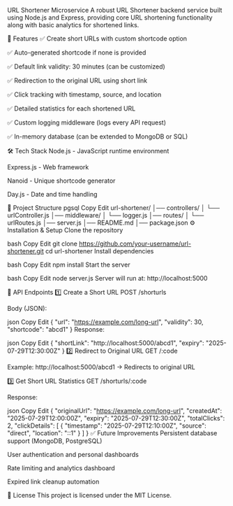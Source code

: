 URL Shortener Microservice
A robust URL Shortener backend service built using Node.js and Express, providing core URL shortening functionality along with basic analytics for shortened links.

🚀 Features
✅ Create short URLs with custom shortcode option

✅ Auto-generated shortcode if none is provided

✅ Default link validity: 30 minutes (can be customized)

✅ Redirection to the original URL using short link

✅ Click tracking with timestamp, source, and location

✅ Detailed statistics for each shortened URL

✅ Custom logging middleware (logs every API request)

✅ In-memory database (can be extended to MongoDB or SQL)

🛠️ Tech Stack
Node.js - JavaScript runtime environment

Express.js - Web framework

Nanoid - Unique shortcode generator

Day.js - Date and time handling

📂 Project Structure
pgsql
Copy
Edit
url-shortener/
│── controllers/
│    └── urlController.js
│── middleware/
│    └── logger.js
│── routes/
│    └── urlRoutes.js
│── server.js
│── README.md
│── package.json
⚙️ Installation & Setup
Clone the repository

bash
Copy
Edit
git clone https://github.com/your-username/url-shortener.git
cd url-shortener
Install dependencies

bash
Copy
Edit
npm install
Start the server

bash
Copy
Edit
node server.js
Server will run at: http://localhost:5000

📌 API Endpoints
1️⃣ Create a Short URL
POST /shorturls

Body (JSON):

json
Copy
Edit
{
  "url": "https://example.com/long-url",
  "validity": 30,
  "shortcode": "abcd1"
}
Response:

json
Copy
Edit
{
  "shortLink": "http://localhost:5000/abcd1",
  "expiry": "2025-07-29T12:30:00Z"
}
2️⃣ Redirect to Original URL
GET /:code

Example: http://localhost:5000/abcd1 → Redirects to original URL

3️⃣ Get Short URL Statistics
GET /shorturls/:code

Response:

json
Copy
Edit
{
  "originalUrl": "https://example.com/long-url",
  "createdAt": "2025-07-29T12:00:00Z",
  "expiry": "2025-07-29T12:30:00Z",
  "totalClicks": 2,
  "clickDetails": [
    {
      "timestamp": "2025-07-29T12:10:00Z",
      "source": "direct",
      "location": "::1"
    }
  ]
}
✅ Future Improvements
Persistent database support (MongoDB, PostgreSQL)

User authentication and personal dashboards

Rate limiting and analytics dashboard

Expired link cleanup automation

📜 License
This project is licensed under the MIT License.

